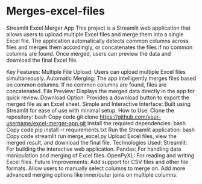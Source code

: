 # Merges-excel-files
Streamlit Excel Merger App
This project is a Streamlit web application that allows users to upload multiple Excel files and merge them into a single Excel file. The application automatically detects common columns across files and merges them accordingly, or concatenates the files if no common columns are found. Once merged, users can preview the data and download the final Excel file.

Key Features:
Multiple File Upload: Users can upload multiple Excel files simultaneously.
Automatic Merging: The app intelligently merges files based on common columns. If no common columns are found, files are concatenated.
File Preview: Displays the merged data directly in the app for quick review.
Download Option: Provides a download button to export the merged file as an Excel sheet.
Simple and Interactive Interface: Built using Streamlit for ease of use with minimal setup.
How to Use:
Clone the repository:
bash
Copy code
git clone https://github.com/your-username/excel-merger-app.git
Install the required dependencies:
bash
Copy code
pip install -r requirements.txt
Run the Streamlit application:
bash
Copy code
streamlit run merge_excel.py
Upload Excel files, view the merged result, and download the final file.
Technologies Used:
Streamlit: For building the interactive web application.
Pandas: For handling data manipulation and merging of Excel files.
OpenPyXL: For reading and writing Excel files.
Future Improvements:
Add support for CSV files and other file formats.
Allow users to manually select columns to merge on.
Add more advanced merging options like inner/outer joins on multiple columns.
